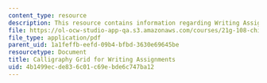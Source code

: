 ```yaml
---
content_type: resource
description: This resource contains information regarding Writing Assignments.
file: https://ol-ocw-studio-app-qa.s3.amazonaws.com/courses/21g-108-chinese-ii-streamlined-spring-2015/4b1499ecde836c01c69ebde6c747ba12_MIT21G_108S15_Calligraphy.pdf
file_type: application/pdf
parent_uid: 1a1feffb-eefd-09b4-bfbd-3630e69645be
resourcetype: Document
title: Calligraphy Grid for Writing Assignments
uid: 4b1499ec-de83-6c01-c69e-bde6c747ba12
---
```

